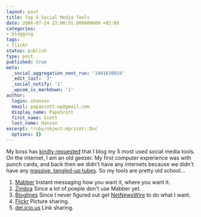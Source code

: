 ```yaml
---
layout: post
title: Top 5 Social Media Tools
date: 2006-07-24 22:00:51.000000000 +02:00
categories:
- blogging
tags:
- flickr
status: publish
type: post
published: true
meta:
  _social_aggregation_next_run: '1401630819'
  _edit_last: '3'
  _social_notify: '1'
  _wpcom_is_markdown: '1'
author:
  login: shanson
  email: papascott-wp@gmail.com
  display_name: PapaScott
  first_name: Scott
  last_name: Hanson
excerpt: !ruby/object:Hpricot::Doc
  options: {}
---
```

<p>My boss has <a href="http://lumma.de/eintrag.php?id=2851">kindly requested</a> that I blog my 5 most used social media tools. On the internet, I am an old geezer. My first computer experience was with punch cards, and back then we didn't have any internets because we didn't have any <a href="http://www.thelastminuteblog.com/?p=3261">massive, tangled-up tubes</a>. So my tools are pretty old school...</p>
<ol>
<li><a href="http://mabber.com">Mabber</a> Instant messaging how you want it, where you want it.</li>
<li><a href="http://zimbra.com">Zimbra</a> Since a lot of poeple don't use Mabber yet.</li>
<li><a href="http://bloglines.com">Bloglines</a> Since I never figured out get <a href="http://ranchero.com/netnewswire/">NetNewsWire</a> to do what I want.</li>
<li><a href="http://flickr.com">Flickr</a> Picture sharing.</li>
<li><a href="http://del.icio.us">del.icio.us</a> Link sharing.</li>
</ol>
